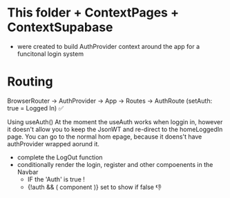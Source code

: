 # This folder + ContextPages + ContextSupabase 

- were created to build AuthProvider context around the app for a funcitonal login system

# Routing
BrowserRouter -> AuthProvider -> App -> Routes -> AuthRoute (setAuth: true = Logged In) ✅ 

Using useAuth()
At the moment the useAuth works when loggin in, however it doesn't allow you to keep the JsonWT and re-direct to the homeLoggedIn page. You can go to the normal hom epage, because it doens't have authProvider wrapped aorund it.
- complete the LogOut function
- conditionally render the login, register and other compoenents in the Navbar
    - IF the 'Auth' is true !
    - {!auth && ( component )} set to show if false 👎 